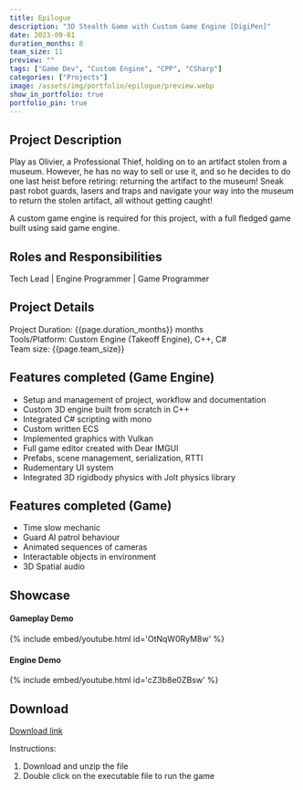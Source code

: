 ```yaml
---
title: Epilogue 
description: "3D Stealth Game with Custom Game Engine [DigiPen]"
date: 2023-09-01
duration_months: 8
team_size: 11
preview: ""
tags: ["Game Dev", "Custom Engine", "CPP", "CSharp"]
categories: ["Projects"]
image: /assets/img/portfolio/epilogue/preview.webp
show_in_portfolio: true
portfolio_pin: true
---
```


## **Project Description**
Play as Olivier, a Professional Thief, holding on to an artifact stolen from a museum. However, he has no way to sell or use it, and so he decides to do one last heist before retiring: returning the artifact to the museum! Sneak past robot guards, lasers and traps and navigate your way into the museum to return the stolen artifact, all without getting caught!

A custom game engine is required for this project, with a full fledged game built using said game engine.

## **Roles and Responsibilities**
Tech Lead | Engine Programmer | Game Programmer  

## **Project Details**
Project Duration: {{page.duration_months}} months  
Tools/Platform: Custom Engine (Takeoff Engine), C++, C#  
Team size: {{page.team_size}}  

## Features completed (Game Engine)  
- Setup and management of project, workflow and documentation
- Custom 3D engine built from scratch in C++
- Integrated C# scripting with mono
- Custom written ECS
- Implemented graphics with Vulkan
- Full game editor created with Dear IMGUI 
- Prefabs, scene management, serialization, RTTI
- Rudementary UI system
- Integrated 3D rigidbody physics with Jolt physics library

## Features completed (Game)  
- Time slow mechanic
- Guard AI patrol behaviour
- Animated sequences of cameras
- Interactable objects in environment
- 3D Spatial audio

## **Showcase**
#### Gameplay Demo
{% include embed/youtube.html id='OtNqW0RyM8w' %}  

#### Engine Demo  
{% include embed/youtube.html id='cZ3b8e0ZBsw' %}  

## **Download**
[Download link](https://drive.google.com/file/d/1I5OsQmV4gmKpl44a7OaDRe7GAkvfdMni/view?usp=sharing)  

 Instructions:
 1. Download and unzip the file
 2. Double click on the executable file to run the game
